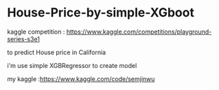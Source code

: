 # House-Price-by-simple-XGboot
kaggle competition : https://www.kaggle.com/competitions/playground-series-s3e1

to predict House price in California
 
i'm use simple XGBRegressor to create model 

my kaggle :https://www.kaggle.com/code/semjinwu
